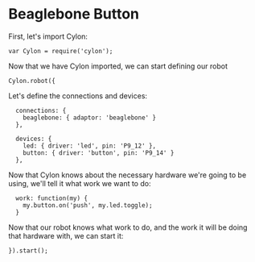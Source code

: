 # Beaglebone Button

First, let's import Cylon:

    var Cylon = require('cylon');

Now that we have Cylon imported, we can start defining our robot

    Cylon.robot({

Let's define the connections and devices:

      connections: {
        beaglebone: { adaptor: 'beaglebone' }
      },

      devices: {
        led: { driver: 'led', pin: 'P9_12' },
        button: { driver: 'button', pin: 'P9_14' }
      },

Now that Cylon knows about the necessary hardware we're going to be using, we'll
tell it what work we want to do:

      work: function(my) {
        my.button.on('push', my.led.toggle);
      }

Now that our robot knows what work to do, and the work it will be doing that
hardware with, we can start it:

    }).start();
